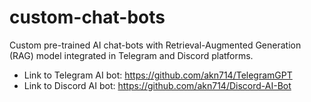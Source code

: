 # custom-chat-bots
Custom pre-trained AI chat-bots with Retrieval-Augmented Generation (RAG) model integrated in Telegram and Discord platforms.
* Link to Telegram AI bot: https://github.com/akn714/TelegramGPT
* Link to Discord AI bot: https://github.com/akn714/Discord-AI-Bot
